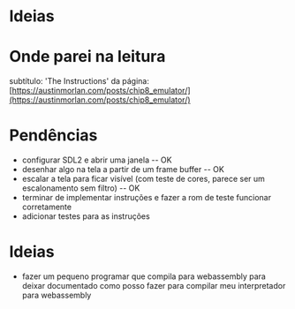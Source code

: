 # Ideias

# Onde parei na leitura

subtítulo: 'The Instructions' da página: [https://austinmorlan.com/posts/chip8_emulator/](https://austinmorlan.com/posts/chip8_emulator/)


# Pendências

* configurar SDL2 e abrir uma janela -- OK
* desenhar algo na tela a partir de um frame buffer -- OK
* escalar a tela para ficar visível (com teste de cores, parece ser um escalonamento sem filtro) -- OK
* terminar de implementar instruções e fazer a rom de teste funcionar corretamente
* adicionar testes para as instruções

# Ideias

* fazer um pequeno programar que compila para webassembly para deixar documentado como posso fazer para compilar meu interpretador para webassembly
